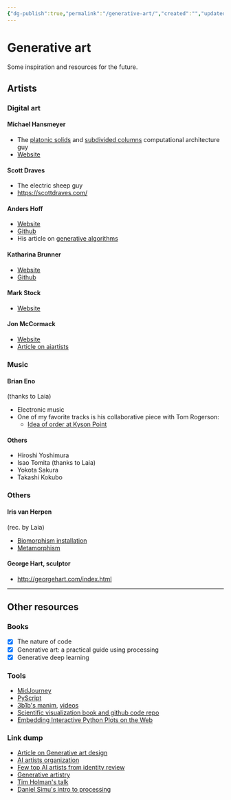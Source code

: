 ```yaml
---
{"dg-publish":true,"permalink":"/generative-art/","created":"","updated":""}
---
```



# Generative art

Some inspiration and resources for the future.

## Artists

### Digital art 

#### Michael Hansmeyer
- The [platonic solids](https://www.michael-hansmeyer.com/platonic-solids) and [subdivided columns](https://www.michael-hansmeyer.com/subdivided-columns) computational architecture guy
- [Website](https://www.michael-hansmeyer.com/projects)

#### Scott Draves
- The electric sheep guy
- https://scottdraves.com/

#### Anders Hoff
- [Website](https://inconvergent.net/)
- [Github](https://github.com/inconvergent)
- His article on [generative algorithms](https://inconvergent.net/generative/)

#### Katharina Brunner
- [Website](https://katharinabrunner.de/generativeart/)
- [Github](https://github.com/cutterkom/generativeart)

#### Mark Stock
- [Website](http://markjstock.com/)

#### Jon McCormack
- [Website](https://jonmccormack.info/)
- [Article on aiartists](https://aiartists.org/jon-mccormack)

### Music
#### Brian Eno
(thanks to Laia)
- Electronic music
- One of my favorite tracks is his collaborative piece with Tom Rogerson:
	- [Idea of order at Kyson Point](https://www.youtube.com/watch?v=UZri_BOuRy0)

#### Others
- Hiroshi Yoshimura
- Isao Tomita (thanks to Laia)
- Yokota Sakura
- Takashi Kokubo

### Others
#### Iris van Herpen
(rec. by Laia)
- [Biomorphism installation](https://m.youtube.com/watch?v=kgRyO43B-oE)
- [Metamorphism](https://m.youtube.com/watch?v=pL_0eMvzU7s)

#### George Hart, sculptor
- http://georgehart.com/index.html

---

## Other resources

### Books
- [x] The nature of code
- [x] Generative art: a practical guide using processing
- [x] Generative deep learning

### Tools

- [MidJourney](https://midjourney.com/)
- [PyScript](https://realpython.com/pyscript-python-in-browser/)
- [3b1b's manim](https://github.com/3b1b/manim), [videos](https://github.com/3b1b/videos)
- [Scientific visualization book and github code repo](https://github.com/rougier/scientific-visualization-book)
- [Embedding Interactive Python Plots on the Web](https://towardsdatascience.com/embedding-interactive-python-plots-on-the-web-84ceab57e417)

### Link dump

- [Article on Generative art design](https://aiartists.org/generative-art-design)
- [AI artists organization](https://aiartists.org/)
- [Few top AI artists from identity review](https://identityreview.com/generative-art/)
- [Generative artistry](https://generativeartistry.com/)
- [Tim Holman's talk](https://www.youtube.com/watch?v=4Se0_w0ISYk)
- [Daniel Simu's intro to processing](https://www.youtube.com/watch?v=wghDDYnIFM0)